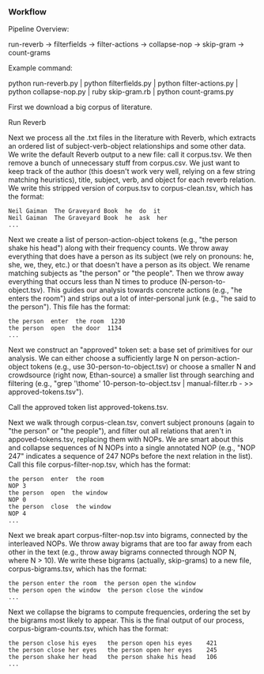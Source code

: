 ### Workflow

Pipeline Overview:

run-reverb -> filterfields -> filter-actions -> collapse-nop -> skip-gram -> count-grams


Example command: 

python run-reverb.py | python filterfields.py | python filter-actions.py | python collapse-nop.py | ruby skip-gram.rb | python count-grams.py


First we download a big corpus of literature.

Run Reverb

Next we process all the .txt files in the literature with Reverb, which extracts an ordered list of subject-verb-object relationships and some other data. We write the default Reverb output to a new file: call it corpus.tsv. We then remove a bunch of unnecessary stuff from corpus.csv. We just want to keep track of the author (this doesn't work very well, relying on a few string matching heuristics), title, subject, verb, and object for each reverb relation. We write this stripped version of corpus.tsv to corpus-clean.tsv, which has the format:

	Neil Gaiman  The Graveyard Book  he  do  it
	Neil Gaiman  The Graveyard Book  he  ask  her
	...

Next we create a list of person-action-object tokens (e.g., "the person  shake  his head") along with their frequency counts. We throw away everything that does have a person as its subject (we rely on pronouns: he, she, we, they, etc.) or that doesn't have a person as its object. We rename matching subjects as "the person" or "the people". Then we throw away everything that occurs less than N times to produce (N-person-to-object.tsv). This guides our analysis towards concrete actions (e.g., "he enters the room") and strips out a lot of inter-personal junk (e.g., "he said to the person"). This file has the format:

	the person  enter  the room  1230
	the person  open  the door  1134
	...

Next we construct an "approved" token set: a base set of primitives for our analysis. We can either choose a sufficiently large N on person-action-object tokens (e.g., use 30-person-to-object.tsv) or choose a smaller N and crowdsource (right now, Ethan-source) a smaller list through searching and filtering (e.g., "grep '\thome' 10-person-to-object.tsv | manual-filter.rb - >> approved-tokens.tsv").

Call the approved token list approved-tokens.tsv.

Next we walk through corpus-clean.tsv, convert subject pronouns (again to "the person" or "the people"), and filter out all relations that aren't in appoved-tokens.tsv, replacing them with NOPs. We are smart about this and collapse sequences of N NOPs into a single annotated NOP (e.g., "NOP 247" indicates a sequence of 247 NOPs before the next relation in the list). Call this file corpus-filter-nop.tsv, which has the format:

	the person  enter  the room
	NOP 3
	the person  open  the window
	NOP 0
	the person  close  the window
	NOP 4
	...

Next we break apart corpus-filter-nop.tsv into bigrams, connected by the interleaved NOPs. We throw away bigrams that are too far away from each other in the text (e.g., throw away bigrams connected through NOP N, where N > 10). We write these bigrams (actually, skip-grams) to a new file, corpus-bigrams.tsv, which has the format:

	the person enter the room  the person open the window
	the person open the window  the person close the window
	...

Next we collapse the bigrams to compute frequencies, ordering the set by the bigrams most likely to appear. This is the final output of our process, corpus-bigram-counts.tsv, which has the format:

	the person close his eyes	the person open his eyes	421
	the person close her eyes	the person open her eyes	245
	the person shake her head	the person shake his head	106
	...
